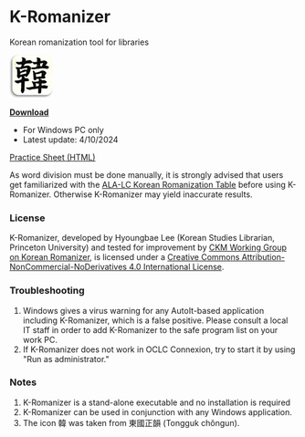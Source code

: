 # K-Romanizer
Korean romanization tool for libraries

<img src="./HAN.jpg" style="width: 75px">

**[Download](https://github.com/pulibrary/K-Romanizer/releases/latest/download/K-Romanizer.exe)**
- For Windows PC only
- Latest update: 4/10/2024

[Practice Sheet (HTML)](http://www.princeton.edu/~hyoungl/public/K-Romanizer.html)

As word division must be done manually, it is strongly advised that users get familiarized with the [ALA-LC Korean Romanization Table](https://www.loc.gov/catdir/cpso/romanization/korean.pdf) before using K-Romanizer. Otherwise K-Romanizer may yield inaccurate results.

### License
K-Romanizer, developed by Hyoungbae Lee (Korean Studies Librarian, Princeton University) and tested for improvement by [CKM Working Group on Korean Romanizer](http://www.eastasianlib.org/ckm/subcommittees.html#workinggroup), is licensed under a [Creative Commons Attribution-NonCommercial-NoDerivatives 4.0 International License](https://creativecommons.org/licenses/by-nc-nd/4.0/).

### Troubleshooting
 1) Windows gives a virus warning for any AutoIt-based application including K-Romanizer, which is a false positive. Please consult a local IT staff in order to add K-Romanizer to the safe program list on your work PC.
 2) If K-Romanizer does not work in OCLC Connexion, try to start it by using "Run as administrator."

### Notes
 1) K-Romanizer is a stand-alone executable and no installation is required
 2) K-Romanizer can be used in conjunction with any Windows application.
 3) The icon 韓 was taken from 東國正韻 (Tongguk chŏngun).

